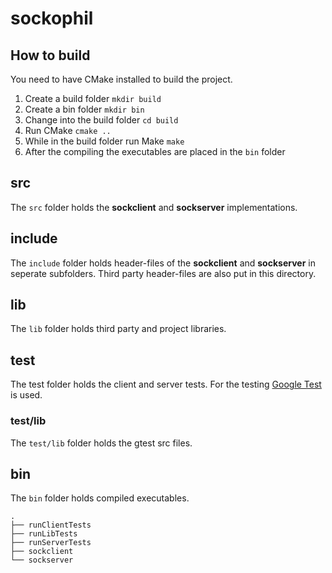 # sockophil

## How to build
You need to have CMake installed to build the project.

1. Create a build folder `mkdir build`
2. Create a bin folder `mkdir bin`
3. Change into the build folder `cd build`
4. Run CMake `cmake ..`
5. While in the build folder run Make `make`
6. After the compiling the executables are placed in the `bin` folder

## src

The `src` folder holds the **sockclient** and **sockserver** implementations.

## include

The `include` folder holds header-files of the **sockclient** and **sockserver** in seperate subfolders.
Third party header-files are also put in this directory.

## lib

The `lib` folder holds third party and project libraries.

## test

The test folder holds the client and server tests.
For the testing [Google Test](https://github.com/google/googletest) is used.

### test/lib

The `test/lib` folder holds the gtest src files.

## bin

The `bin` folder holds compiled executables.
```
.
├── runClientTests
├── runLibTests
├── runServerTests
├── sockclient
└── sockserver
```
